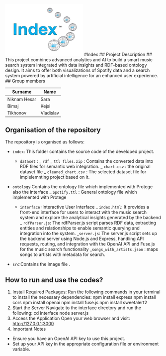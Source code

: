 <img src="spotify/src/logo.jpg" width="250px">
#Index
## Project Description ##
This project combines advanced analytics and AI to build a smart music search system integrated with data insights and RDF-based ontology design. It aims to offer both visualizations of Spotify data and a search system powered by artificial intelligence for an enhanced user experience.
## Group members

| Surname      | Name      |
| ------------ | --------- |
| Niknam Hesar | Sara      |
| Bimaj        | Kejsi     |
| Tikhonov     | Vladislav |

## Organisation of the repository

The repository is organised as follows:

- `index`: This folder contains the source code of the developed project.

  - `dataset` :
    _ `rdf`
    _ `ttl files.zip` : Contains the converted data into RDF files for semantic web integration.
    _ `chart.csv` : the original dataset file
    _ `cleaned_chart.csv` : The selected dataset file for implelemnting project based on it.

- `ontology`:Contains the ontology file which implemented with Protege also the interface
  \_ `Spotify.ttl` : General ontology file which implemented with Protege
  - `interface` :Interactive User Interface
    _ `index.html`: It provides a front-end interface for users to interact with the music search system and explore the analytical insights generated by the backend
    _ `rdfParser.js`: The rdfParser.js script parses RDF data, extracting entities and relationships to enable semantic querying and integration into the system.
    _`server.js`: The server.js script sets up the backend server using Node.js and Express, handling API requests, routing, and integration with the OpenAI API and Fuse.js for the music search functionality
    _`songs_with_artists.json` : maps songs to artists with metadata for search.
- `src`:Contains the image file .

## How to run and use the codes?

1. Install Required Packages: Run the following commands in your terminal to install the necessary dependencies:
   npm install express
   npm install cors
   npm install openai
   npm install fuse.js
   npm install sweetalert2
2. Start the Server Navigate to the interface directory and run the following:
   cd interface
   node server.js
3. Access the Application Open your web browser and visit:
   http://127.0.0.1:3000
4. Important Notes

- Ensure you have an OpenAI API key to use this project.
- Set up your API key in the appropriate configuration file or environment variable.
